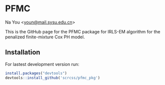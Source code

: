 # PFMC        
Na You \<youn@mail.sysu.edu.cn\>
        

This is the GitHub page for the PFMC package for IRLS-EM algorithm for the penalized finite-mixture Cox PH model.

## Installation     
For lastest development version run:

``` r
install.packages("devtools")
devtools::install_github('scrcss/pfmc_pkg')
```
